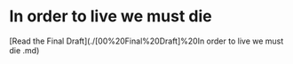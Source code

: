 # In order to live we must die 

[Read the Final Draft](./[00%20Final%20Draft]%20In order to live we must die .md)
